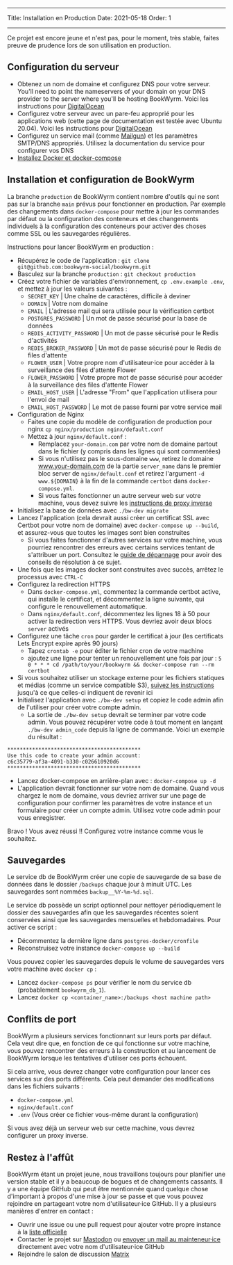 - - -
Title: Installation en Production Date: 2021-05-18 Order: 1
- - -

Ce projet est encore jeune et n'est pas, pour le moment, très stable, faites preuve de prudence lors de son utilisation en production.

## Configuration du serveur
- Obtenez un nom de domaine et configurez DNS pour votre serveur. You'll need to point the nameservers of your domain on your DNS provider to the server where you'll be hosting BookWyrm. Voici les instructions pour [DigitalOcean](https://www.digitalocean.com/community/tutorials/how-to-point-to-digitalocean-nameservers-from-common-domain-registrars)
- Configurez votre serveur avec un pare-feu approprié pour les applications web (cette page de documentation est testée avec Ubuntu 20.04). Voici les instructions pour [DigitalOcean](https://www.digitalocean.com/community/tutorials/initial-server-setup-with-ubuntu-20-04)
- Configurez un service mail (comme [Mailgun](https://documentation.mailgun.com/en/latest/quickstart.html)) et les paramètres SMTP/DNS appropriés. Utilisez la documentation du service pour configurer vos DNS
- [Installez Docker et docker-compose](https://docs.docker.com/compose/install/)

## Installation et configuration de BookWyrm

La branche `production` de BookWyrm contient nombre d'outils qui ne sont pas sur la branche `main` prévus pour fonctionner en production. Par exemple des changements dans `docker-compose` pour mettre à jour les commandes par défaut ou la configuration des conteneurs et des changements individuels à la configuration des conteneurs pour activer des choses comme SSL ou les sauvegardes régulières.

Instructions pour lancer BookWyrm en production :

- Récupérez le code de l'application : `git clone git@github.com:bookwyrm-social/bookwyrm.git`
- Basculez sur la branche `production` : `git checkout production`
- Créez votre fichier de variables d'environnement, `cp .env.example .env`, et mettez à jour les valeurs suivantes :
    - `SECRET_KEY` | Une chaîne de caractères, difficile à deviner
    - `DOMAIN` | Votre nom domaine
    - `EMAIL` | L'adresse mail qui sera utilisée pour la vérification certbot
    - `POSTGRES_PASSWORD` | Un mot de passe sécurisé pour la base de données
    - `REDIS_ACTIVITY_PASSWORD` | Un mot de passe sécurisé pour le Redis d'activités
    - `REDIS_BROKER_PASSWORD` | Un mot de passe sécurisé pour le Redis de files d'attente
    - `FLOWER_USER` | Votre propre nom d'utilisateur·ice pour accéder à la surveillance des files d'attente Flower
    - `FLOWER_PASSWORD` | Votre propre mot de passe sécurisé pour accéder à la surveillance des files d'attente Flower
    - `EMAIL_HOST_USER` | L'adresse "From" que l'application utilisera pour l'envoi de mail
    - `EMAIL_HOST_PASSWORD` | Le mot de passe fourni par votre service mail
- Configuration de Nginx
    - Faites une copie du modèle de configuration de production pour nginx `cp nginx/production nginx/default.conf`
    - Mettez à jour `nginx/default.conf` :
        - Remplacez `your-domain.com` par votre nom de domaine partout dans le fichier (y compris dans les lignes qui sont commentées)
        - Si vous n'utilisez pas le sous-domaine `www`, retirez le domaine www.your-domain.com de la partie `server_name` dans le premier bloc server de `nginx/default.conf` et retirez l'argument `-d www.${DOMAIN}` à la fin de la commande `certbot` dans `docker-compose.yml`.
        - Si vous faites fonctionner un autre serveur web sur votre machine, vous devez suivre les [instructions de proxy inverse](/reverse-proxy.html)
- Initialisez la base de données avec `./bw-dev migrate`
- Lancez l'application (cela devrait aussi créer un certificat SSL avec Certbot pour votre nom de domaine) avec `docker-compose up --build`, et assurez-vous que toutes les images sont bien construites
    - Si vous faites fonctionner d'autres services sur votre machine, vous pourriez rencontrer des erreurs avec certains services tentant de s'attribuer un port. Consultez le [guide de dépannage](#port_conflicts) pour avoir des conseils de résolution à ce sujet.
- Une fois que les images docker sont construites avec succès, arrêtez le processus avec `CTRL-C`
- Configurez la redirection HTTPS
    - Dans `docker-compose.yml`, commentez la commande certbot active, qui installe le certificat, et décommentez la ligne suivante, qui configure le renouvellement automatique.
    - Dans `nginx/default.conf`, décommentez les lignes 18 à 50 pour activer la redirection vers HTTPS. Vous devriez avoir deux blocs `server` activés
- Configurez une tâche `cron` pour garder le certificat à jour (les certificats Lets Encrypt expire après 90 jours)
    - Tapez `crontab -e` pour éditer le fichier cron de votre machine
    - ajoutez une ligne pour tenter un renouvellement une fois par jour : `5 0 * * * cd /path/to/your/bookwyrm && docker-compose run --rm certbot`
- Si vous souhaitez utiliser un stockage externe pour les fichiers statiques et médias (comme un service compatible S3), [suivez les instructions](/external-storage.html) jusqu'à ce que celles-ci indiquent de revenir ici
- Initialisez l'application avec `./bw-dev setup` et copiez le code admin afin de l'utiliser pour créer votre compte admin.
    - La sortie de `./bw-dev setup` devrait se terminer par votre code admin. Vous pouvez récupérer votre code à tout moment en lançant `./bw-dev admin_code` depuis la ligne de commande. Voici un exemple du résultat :

``` { .sh }
*******************************************
Use this code to create your admin account:
c6c35779-af3a-4091-b330-c026610920d6
*******************************************
```

- Lancez docker-compose en arrière-plan avec : `docker-compose up -d`
- L'application devrait fonctionner sur votre nom de domaine. Quand vous chargez le nom de domaine, vous devriez arriver sur une page de configuration pour confirmer les paramètres de votre instance et un formulaire pour créer un compte admin. Utilisez votre code admin pour vous enregistrer.

Bravo ! Vous avez réussi !! Configurez votre instance comme vous le souhaitez.


## Sauvegardes

Le service db de BookWyrm créer une copie de sauvegarde de sa base de données dans le dossier `/backups` chaque jour à minuit UTC. Les sauvegardes sont nommées `backup__%Y-%m-%d.sql`.

Le service db possède un script optionnel pour nettoyer périodiquement le dossier des sauvegardes afin que les sauvegardes récentes soient conservées ainsi que les sauvegardes mensuelles et hebdomadaires. Pour activer ce script :

- Décommentez la dernière ligne dans `postgres-docker/cronfile`
- Reconstruisez votre instance `docker-compose up --build`

Vous pouvez copier les sauvegardes depuis le volume de sauvegardes vers votre machine avec `docker cp` :

- Lancez `docker-compose ps` pour vérifier le nom du service db (probablement `bookwyrm_db_1`).
- Lancez `docker cp <container_name>:/backups <host machine path>`

## Conflits de port

BookWyrm a plusieurs services fonctionnant sur leurs ports par défaut. Cela veut dire que, en fonction de ce qui fonctionne sur votre machine, vous pouvez rencontrer des erreurs à la construction et au lancement de BookWyrm lorsque les tentatives d'utiliser ces ports échouent.

Si cela arrive, vous devrez changer votre configuration pour lancer ces services sur des ports différents. Cela peut demander des modifications dans les fichiers suivants :

- `docker-compose.yml`
- `nginx/default.conf`
- `.env` (Vous créer ce fichier vous-même durant la configuration)

Si vous avez déjà un serveur web sur cette machine, vous devrez configurer un proxy inverse.

## Restez à l'affût

BookWyrm étant un projet jeune, nous travaillons toujours pour planifier une version stable et il y a beaucoup de bogues et de changements cassants. Il y a une équipe GitHub qui peut être mentionnée quand quelque chose d'important à propos d'une mise à jour se passe et que vous pouvez rejoindre en partageant votre nom d'utilisateur·ice GitHub. Il y a plusieurs manières d'entrer en contact :

 - Ouvrir une issue ou une pull request pour ajouter votre propre instance à la [liste officielle](https://github.com/bookwyrm-social/documentation/blob/main/content/using_bookwyrm/instances.md)
 - Contacter le projet sur [Mastodon](https://tech.lgbt/@bookwyrm) ou [envoyer un mail au mainteneur·ice](mailto:mousereeve@riseup.net) directement avec votre nom d'utilisateur·ice GitHub
 - Rejoindre le salon de discussion [Matrix](https://matrix.to/#/#bookwyrm:matrix.org)
